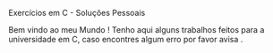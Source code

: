 Exercícios em C - Soluções Pessoais

Bem vindo ao meu Mundo ! Tenho aqui alguns trabalhos feitos para a universidade em C, caso encontres algum erro por favor avisa .
